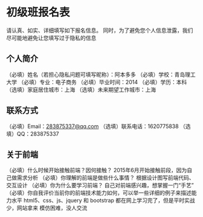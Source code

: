 # 初级班报名表

请认真、如实、详细填写如下报名信息。
同时，为了避免您个人信息泄露，我们尽可能地避免让您填写过于隐私的信息

## 个人简介

（必填）姓名（若担心隐私问题可填写昵称）：阿本多多
（必填）学校：青岛理工大学
（必填）专业：电子商务
（必填）毕业时间：2014
（必填）学历：本科
（选填）家庭居住城市：上海
（选填）未来期望工作城市：上海

## 联系方式

（必填）Email：283875337@qq.com
（选填）联系电话：1620775838
（选填）QQ：283875337

## 关于前端

（必填）什么时候开始接触前端？因何接触？
 2015年6月开始接触前段，因为自己做需求分析
（必填）你理解的前端是做些什么事情？
 根据设计图写前端代码、交互设计
（必填）你为什么要学习前端？
 自己对前端感兴趣，想掌握一门“手艺”
（必填）你自我评价当前你的前端技术能力如何，可以举一些详细的例子来描述能力水平
 html5、css、js、jquery 和 bootstrap 都在网上学习完了，但是平时实战少，网站拿来 模仿困难，没人交流
